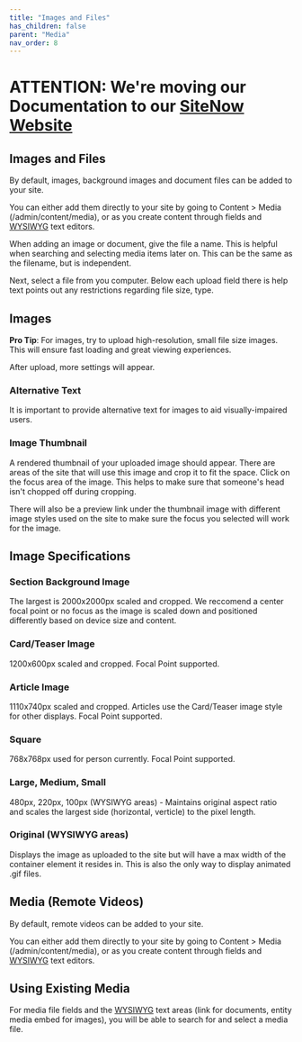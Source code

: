 ```yaml
---
title: "Images and Files"
has_children: false
parent: "Media"
nav_order: 8
---
```

# ATTENTION: We're moving our Documentation to our [SiteNow Website](http://sitenow.uiowa.edu/documentation/media/images-and-files)

## Images and Files

By default, images, background images and document files can be added to your site.

You can either add them directly to your site by going to Content > Media (/admin/content/media), or as you create content through fields and [WYSIWYG](../wysiwyg/index.md) text editors.

When adding an image or document, give the file a name. This is helpful when searching and selecting media items later on. This can be the same as the filename, but is independent.

Next, select a file from you computer. Below each upload field there is help text points out any restrictions regarding file size, type.

## Images

**Pro Tip**: For images, try to upload high-resolution, small file size images. This will ensure fast loading and great viewing experiences.

After upload, more settings will appear.

### Alternative Text

It is important to provide alternative text for images to aid visually-impaired users.

### Image Thumbnail

A rendered thumbnail of your uploaded image should appear. There are areas of the site that will use this image and crop it to fit the space. Click on the focus area of the image. This helps to make sure that someone's head isn't chopped off during cropping.

There will also be a preview link under the thumbnail image with different image styles used on the site to make sure the focus you selected will work for the image.

## Image Specifications

### Section Background Image

The largest is 2000x2000px scaled and cropped. We reccomend a center focal point or no focus as the image is scaled down and positioned differently based on device size and content.

### Card/Teaser Image

1200x600px scaled and cropped. Focal Point supported.

### Article Image

1110x740px scaled and cropped. Articles use the Card/Teaser image style for other displays. Focal Point supported.

### Square

768x768px used for person currently. Focal Point supported.

### Large, Medium, Small

480px, 220px, 100px (WYSIWYG areas) - Maintains original aspect ratio and scales the largest side (horizontal, verticle) to the pixel length.

### Original (WYSIWYG areas)

Displays the image as uploaded to the site but will have a max width of the container element it resides in. This is also the only way to display animated .gif files.

## Media (Remote Videos)

By default, remote videos can be added to your site.

You can either add them directly to your site by going to Content > Media (/admin/content/media), or as you create content through fields and [WYSIWYG](../wysiwyg/index.md) text editors.

## Using Existing Media

For media file fields and the [WYSIWYG](../wysiwyg/index.md) text areas (link for documents, entity media embed for images), you will be able to search for and select a media file.
